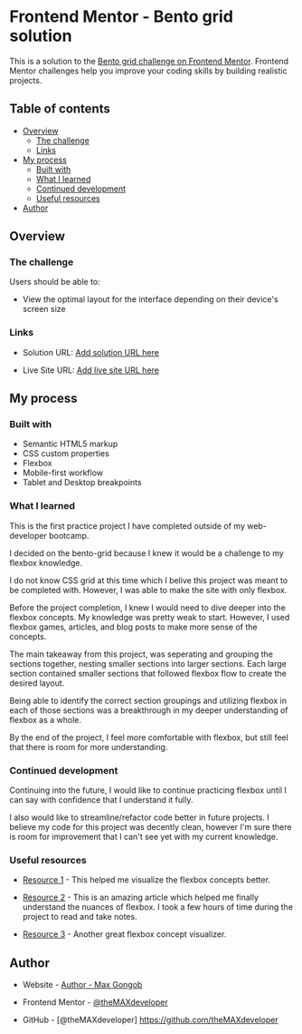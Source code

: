 # Frontend Mentor - Bento grid solution

This is a solution to the [Bento grid challenge on Frontend Mentor](https://www.frontendmentor.io/challenges/bento-grid-RMydElrlOj). Frontend Mentor challenges help you improve your coding skills by building realistic projects. 

## Table of contents

- [Overview](#overview)
  - [The challenge](#the-challenge)
  - [Links](#links)
- [My process](#my-process)
  - [Built with](#built-with)
  - [What I learned](#what-i-learned)
  - [Continued development](#continued-development)
  - [Useful resources](#useful-resources)
- [Author](#author)

## Overview

### The challenge

Users should be able to:

- View the optimal layout for the interface depending on their device's screen size

### Links

- Solution URL: [Add solution URL here](https://github.com/theMAXdeveloper/bento-grid)

- Live Site URL: [Add live site URL here](https://themaxdeveloper.github.io/bento-grid/)

## My process

### Built with

- Semantic HTML5 markup
- CSS custom properties
- Flexbox
- Mobile-first workflow
- Tablet and Desktop breakpoints

### What I learned

This is the first practice project I have completed outside of my web-developer bootcamp.

I decided on the bento-grid because I knew it would be a challenge to my flexbox knowledge. 

I do not know CSS grid at this time which I belive this project was meant to be completed with. However, I was able to make the site with only flexbox. 

Before the project completion, I knew I would need to dive deeper into the flexbox concepts. My knowledge was pretty weak to start. However, I used flexbox games, articles, and blog posts to make more sense of the concepts.

The main takeaway from this project, was seperating and grouping the sections together, nesting smaller sections into larger sections. Each large section contained smaller sections that followed flexbox flow to create the desired layout. 

Being able to identify the correct section groupings and utilizing flexbox in each of those sections was a breakthrough in my deeper understanding of flexbox as a whole.   

By the end of the project, I feel more comfortable with flexbox, but still feel that there is room for more understanding. 

### Continued development

Continuing into the future, I would like to continue practicing flexbox until I can say with confidence that I understand it fully. 

I also would like to streamline/refactor code better in future projects. I believe my code for this project was decently clean, however I'm sure there is room for improvement that I can't see yet with my current knowledge.  

### Useful resources

- [Resource 1](https://flexboxfroggy.com/) - This helped me visualize the flexbox concepts better.

- [Resource 2](https://www.joshwcomeau.com/css/interactive-guide-to-flexbox/) - This is an amazing article which helped me finally understand the nuances of flexbox. I took a few hours of time during the project to read and take notes.

- [Resource 3](https://codepen.io/enxaneta/full/adLPwv/) - Another great flexbox concept visualizer. 

## Author

- Website - [Author - Max Gongob](https://themaxdeveloper.github.io/bento-grid/)

- Frontend Mentor - [@theMAXdeveloper](https://www.frontendmentor.io/profile/theMAXdeveloper)

- GitHub - [@theMAXdeveloper] https://github.com/theMAXdeveloper

